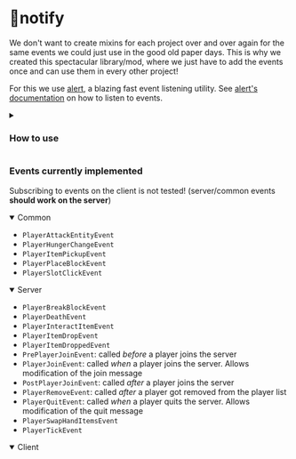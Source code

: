 # 🔔notify

We don't want to create mixins for each project over and over again for the same events we could just use in the good old paper days.
This is why we created this spectacular library/mod, where we just have to add the events once and can use them in every other project!

For this we use [alert](https://github.com/mooziii/alert), a blazing fast event listening utility.
See [alert's documentation](https://github.com/mooziii/alert#tutorial) on how to listen to events.

<details>

<summary>

### How to use

</summary>

Add the following to your mod's `build.gradle.kts` file:
```gradle
repositories {
    mavenCentral()
}

dependencies {
    // ...
    
    modImplementation("de.hglabor:notify:1.0.3")
}
```
Then put the built jar file of notify into your mods folder. You should be able to subscribe to the events like this:
```kotlin
// (On the server)
subscribeToEvent<PlayerJoinEvent> {
    logger.info("Player ${it.player.name.string} joined")
}
```


</details>

### Events currently implemented
Subscribing to events on the client is not tested! (server/common events **should work on the server**)
<details open>

<summary>Common</summary>

- `PlayerAttackEntityEvent`
- `PlayerHungerChangeEvent`
- `PlayerItemPickupEvent`
- `PlayerPlaceBlockEvent`
- `PlayerSlotClickEvent`

</details>

<details open>
<summary>Server</summary>

- `PlayerBreakBlockEvent`
- `PlayerDeathEvent`
- `PlayerInteractItemEvent`
- `PlayerItemDropEvent`
- `PlayerItemDroppedEvent`
- `PrePlayerJoinEvent`: called _before_ a player joins the server
- `PlayerJoinEvent`: called _when_ a player joins the server. Allows modification of the join message
- `PostPlayerJoinEvent`: called _after_ a player joins the server
- `PlayerRemoveEvent`: called _after_ a player got removed from the player list
- `PlayerQuitEvent`: called _when_ a player quits the server. Allows modification of the quit message
- `PlayerSwapHandItemsEvent`
- `PlayerTickEvent`

</details>

<details open>
<summary>Client</summary>

</details>

